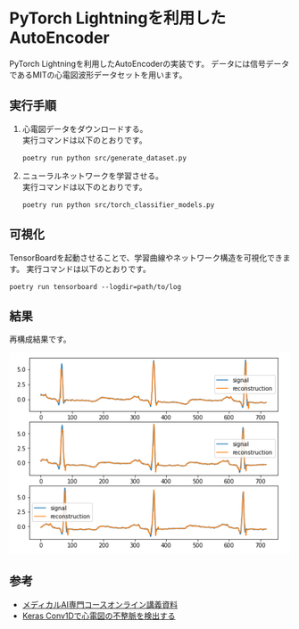 # PyTorch Lightningを利用したAutoEncoder
PyTorch Lightningを利用したAutoEncoderの実装です。
データには信号データであるMITの心電図波形データセットを用います。




## 実行手順
1. 心電図データをダウンロードする。  
    実行コマンドは以下のとおりです。
    ```
    poetry run python src/generate_dataset.py
    ```
2. ニューラルネットワークを学習させる。  
    実行コマンドは以下のとおりです。
    ```
    poetry run python src/torch_classifier_models.py
    ```

## 可視化
TensorBoardを起動させることで、学習曲線やネットワーク構造を可視化できます。
実行コマンドは以下のとおりです。
```
poetry run tensorboard --logdir=path/to/log
```

## 結果
再構成結果です。

![](pic/2021-01-31-15-24-19.png)

## 参考
- [メディカルAI専門コースオンライン講義資料](https://japan-medical-ai.github.io/medical-ai-course-materials/notebooks/08_Sequential_Data_Analysis_with_Deep_Learning.html)
- [Keras Conv1Dで心電図の不整脈を検出する](http://cedro3.com/ai/ecg-anomaly/)